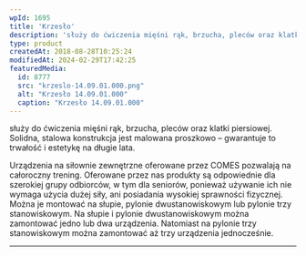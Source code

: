 ```yaml
---
wpId: 1695
title: 'Krzesło'
description: 'służy do ćwiczenia mięśni rąk, brzucha, pleców oraz klatki piersiowej. Solidna, stalowa konstrukcja jest malowana proszkowo – gwarantuje to trwałość i estetykę na długie lata. Urządzenia na siłownie zewnętrzne oferowane przez COMES pozwalają na całoroczny trening. Oferowane przez nas produkty są odpowiednie dla szerokiej grupy odbiorców, w tym dla seniorów, ponieważ używanie ich nie wymaga ...'
type: product
createdAt: 2018-08-28T10:25:24
modifiedAt: 2024-02-29T17:42:25
featuredMedia:
  id: 8777
  src: "krzeslo-14.09.01.000.png"
  alt: "Krzesło 14.09.01.000"
  caption: "Krzesło 14.09.01.000"
---
```



służy do ćwiczenia mięśni rąk, brzucha, pleców oraz klatki piersiowej. Solidna, stalowa konstrukcja jest malowana proszkowo – gwarantuje to trwałość i estetykę na długie lata.

Urządzenia na siłownie zewnętrzne oferowane przez COMES pozwalają na całoroczny trening. Oferowane przez nas produkty są odpowiednie dla szerokiej grupy odbiorców, w tym dla seniorów, ponieważ używanie ich nie wymaga użycia dużej siły, ani posiadania wysokiej sprawności fizycznej. Można je montować na słupie, pylonie dwustanowiskowym lub pylonie trzy stanowiskowym. Na słupie i pylonie dwustanowiskowym można zamontować jedno lub dwa urządzenia. Natomiast na pylonie trzy stanowiskowym można zamontować aż trzy urządzenia jednocześnie.

* * *